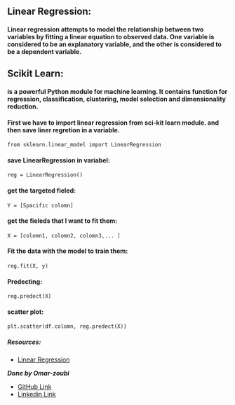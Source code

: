 ## Linear Regression:
#### Linear regression attempts to model the relationship between two variables by fitting a linear equation to observed data. One variable is considered to be an explanatory variable, and the other is considered to be a dependent variable.
## Scikit Learn:
#### is a powerful Python module for machine learning. It contains function for regression, classification, clustering, model selection and dimensionality reduction.
#### First we have to import linear regression from sci-kit learn module. and then save liner regretion in a variable.
`from sklearn.linear_model import LinearRegression`
#### save LinearRegression in variabel:
`reg = LinearRegression()`
#### get the targeted fieled:
`Y = [Spacific colomn]`
#### get the fieleds that I want to fit them:
`X = [colomn1, colomn2, colomn3,... ]`
#### Fit the data with the model to train them:
`reg.fit(X, y)`
#### Predecting:
`reg.predect(X)`

#### scatter plot:
`plt.scatter(df.colomn, reg.predect(X))`



##### Resources:

- [Linear Regression](https://bigdata-madesimple.com/how-to-run-linear-regression-in-python-scikit-learn/)





***Done by Omar-zoubi***
- [GitHub Link](https://github.com/Omar-zoubi)
- [Linkedin Link](https://www.linkedin.com/in/omar-alzoubi-54034bb4/)